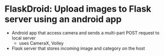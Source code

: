 # FlaskDroid: Upload images to Flask server using an android app
- Android app that access camera and sends a multi-part POST request to local server
  - uses CameraX, Volley
- Flask server that stores incoming image and category on the host

